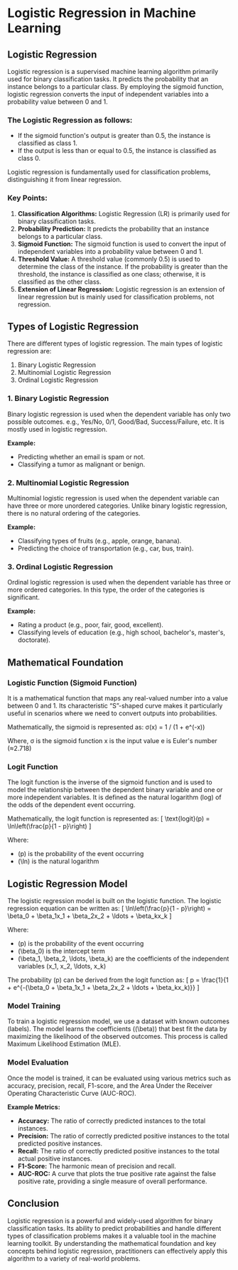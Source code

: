 # Logistic Regression in Machine Learning

## Logistic Regression

Logistic regression is a supervised machine learning algorithm primarily used for binary classification tasks. It predicts the probability that an instance belongs to a particular class. By employing the sigmoid function, logistic regression converts the input of independent variables into a probability value between 0 and 1.

### The Logistic Regression as follows:
* If the sigmoid function's output is greater than 0.5, the instance is classified as class 1.
* If the output is less than or equal to 0.5, the instance is classified as class 0.

Logistic regression is fundamentally used for classification problems, distinguishing it from linear regression.

### Key Points:
1. **Classification Algorithms:** Logistic Regression (LR) is primarily used for binary classification tasks.
2. **Probability Prediction:** It predicts the probability that an instance belongs to a particular class.
3. **Sigmoid Function:** The sigmoid function is used to convert the input of independent variables into a probability value between 0 and 1.
4. **Threshold Value:** A threshold value (commonly 0.5) is used to determine the class of the instance. If the probability is greater than the threshold, the instance is classified as one class; otherwise, it is classified as the other class.
5. **Extension of Linear Regression:** Logistic regression is an extension of linear regression but is mainly used for classification problems, not regression.

## Types of Logistic Regression

There are different types of logistic regression. The main types of logistic regression are:
1. Binary Logistic Regression
2. Multinomial Logistic Regression
3. Ordinal Logistic Regression

### 1. Binary Logistic Regression

Binary logistic regression is used when the dependent variable has only two possible outcomes.
e.g., Yes/No, 0/1, Good/Bad, Success/Failure, etc. It is mostly used in logistic regression.

**Example:**
* Predicting whether an email is spam or not.
* Classifying a tumor as malignant or benign.

### 2. Multinomial Logistic Regression

Multinomial logistic regression is used when the dependent variable can have three or more unordered categories. Unlike binary logistic regression, there is no natural ordering of the categories.

**Example:**
* Classifying types of fruits (e.g., apple, orange, banana).
* Predicting the choice of transportation (e.g., car, bus, train).

### 3. Ordinal Logistic Regression

Ordinal logistic regression is used when the dependent variable has three or more ordered categories. In this type, the order of the categories is significant.

**Example:**
* Rating a product (e.g., poor, fair, good, excellent).
* Classifying levels of education (e.g., high school, bachelor's, master's, doctorate).

## Mathematical Foundation

### Logistic Function (Sigmoid Function)

It is a mathematical function that maps any real-valued number into a value between 0 and 1. Its characteristic “S”-shaped curve makes it particularly useful in scenarios where we need to convert outputs into probabilities.

Mathematically, the sigmoid is represented as:
	σ(x) = 1 / (1 + e^(-x))

Where, 
	σ is the sigmoid function
	x is the input value
	e is Euler's number (≈2.718)

### Logit Function

The logit function is the inverse of the sigmoid function and is used to model the relationship between the dependent binary variable and one or more independent variables. It is defined as the natural logarithm (log) of the odds of the dependent event occurring.

Mathematically, the logit function is represented as:
\[ \text{logit}(p) = \ln\left(\frac{p}{1 - p}\right) \]

Where:
* \(p\) is the probability of the event occurring
* \(\ln\) is the natural logarithm

## Logistic Regression Model

The logistic regression model is built on the logistic function. The logistic regression equation can be written as:
\[ \ln\left(\frac{p}{1 - p}\right) = \beta_0 + \beta_1x_1 + \beta_2x_2 + \ldots + \beta_kx_k \]

Where:
* \(p\) is the probability of the event occurring
* \(\beta_0\) is the intercept term
* \(\beta_1, \beta_2, \ldots, \beta_k\) are the coefficients of the independent variables \(x_1, x_2, \ldots, x_k\)

The probability \(p\) can be derived from the logit function as:
\[ p = \frac{1}{1 + e^{-(\beta_0 + \beta_1x_1 + \beta_2x_2 + \ldots + \beta_kx_k)}} \]

### Model Training

To train a logistic regression model, we use a dataset with known outcomes (labels). The model learns the coefficients (\(\beta\)) that best fit the data by maximizing the likelihood of the observed outcomes. This process is called Maximum Likelihood Estimation (MLE).

### Model Evaluation

Once the model is trained, it can be evaluated using various metrics such as accuracy, precision, recall, F1-score, and the Area Under the Receiver Operating Characteristic Curve (AUC-ROC).

**Example Metrics:**
* **Accuracy:** The ratio of correctly predicted instances to the total instances.
* **Precision:** The ratio of correctly predicted positive instances to the total predicted positive instances.
* **Recall:** The ratio of correctly predicted positive instances to the total actual positive instances.
* **F1-Score:** The harmonic mean of precision and recall.
* **AUC-ROC:** A curve that plots the true positive rate against the false positive rate, providing a single measure of overall performance.

## Conclusion

Logistic regression is a powerful and widely-used algorithm for binary classification tasks. Its ability to predict probabilities and handle different types of classification problems makes it a valuable tool in the machine learning toolkit. By understanding the mathematical foundation and key concepts behind logistic regression, practitioners can effectively apply this algorithm to a variety of real-world problems.
```` ▋